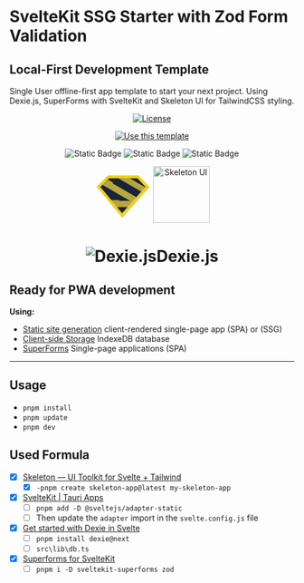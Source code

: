 # SvelteKit SSG Starter with Zod Form Validation

## Local-First Development Template

Single User offline-first app template to start your next project.
Using Dexie.js, SuperForms with SvelteKit and Skeleton UI for TailwindCSS styling.

<div align="center">

[![License](https://img.shields.io/badge/License-MIT-blue)](#license)

[![Use this template](https://img.shields.io/badge/Generate-Use_this_template-2ea44f?style=for-the-badge)](https://github.com/kaanguru/local-first-template/generate)

![Static Badge](https://img.shields.io/badge/superforms-yellow?link=https%3A%2F%2Fsuperforms.rocks%2F)
![Static Badge](https://img.shields.io/badge/Skeleton_UI-red?link=https%3A%2F%2Fwww.skeleton.dev%2F)
![Static Badge](https://img.shields.io/badge/%20Dexie.js-blue?link=https%3A%2F%2Fdexie.org%2F)

<img src="data:image/svg+xml,%3c?xml%20version='1.0'%20encoding='UTF-8'?%3e%3csvg%20id='a'%20xmlns='http://www.w3.org/2000/svg'%20xmlns:xlink='http://www.w3.org/1999/xlink'%20viewBox='0%200%201080%201080'%3e%3cdefs%3e%3cstyle%3e.e{fill:%23b7a73f;}.e,.f,.g{fill-rule:evenodd;}.h{fill:%23182439;}.f,.g{fill:%23ecd11c;}.g{filter:url(%23d);}%3c/style%3e%3cfilter%20id='d'%3e%3cfeDropShadow%20dx='7'%20dy='7'%20flood-opacity='0.25'%20stdDeviation='7'/%3e%3c/filter%3e%3c/defs%3e%3cg%20id='b'%3e%3cpolygon%20class='h'%20points='530%20922%2083%20391%20275%20204.588%20834%20204.588%201011%20396%20530%20922'/%3e%3c/g%3e%3cg%20id='c'%3e%3cpath%20class='e'%20d='M741.251,662.107H334.31v64.28h406.941v-64.28Z'/%3e%3cpath%20class='e'%20d='M697.019,779.656H381.781v-64.28h315.239v64.28Zm-224.32-116.141h-168.684v-18.093h168.684v18.093Zm270.981,31.964L141.126,347.594l60.584-104.935,602.554,347.885-60.584,104.935Zm194.602-243.383l-386.157-222.949,12.445-21.555,386.157,222.949-12.445,21.555Z'/%3e%3cpath%20class='e'%20d='M963.286,415.916l-386.157-222.949-12.445,21.555,386.157,222.949,12.445-21.555Z'/%3e%3cpath%20class='e'%20d='M963.292,426.04l-386.157-222.949,12.445-21.555,386.157,222.949-12.445,21.555Zm-34.816,34.298l-408.373-235.774,9.801-16.976,408.373,235.774-9.801,16.976Z'/%3e%3cpath%20class='e'%20d='M928.475,456.992L504.426,212.167l-9.801,16.976,424.049,244.825,9.801-16.976Z'/%3e%3cpath%20class='e'%20d='M908.873,490.95L455.42,229.148l12.445-21.555,453.453,261.801-12.445,21.555Zm-590.686-107.299l-136.251-78.664,40.279-69.765,136.251,78.664-40.279,69.764Z'/%3e%3c/g%3e%3cpath%20class='g'%20d='M842.637,179.14H258.378L44.915,391.505l484.635,583.598,38.662-43.38,479.723-538.224-205.298-214.358h0Zm-21.344,50l158.572,165.579-448.973,503.732L112.578,394.719l166.433-165.579H821.292Z'/%3e%3cpath%20class='f'%20d='M842.637,179.14H258.378L44.915,391.505l484.635,583.598,38.662-43.38,479.723-538.224-205.298-214.358h0Zm-21.344,50l158.572,165.579-448.973,503.732L112.578,394.719l166.433-165.579H821.292Z'/%3e%3c/svg%3e" alt="SuperForms" width="100" height="100" />

<img src="https://pbs.twimg.com/profile_images/1587479781544759297/TINbbJLC_400x400.png"  alt="Skeleton UI" width="100" height="100" />

# ![Dexie.js](https://dexie.org/assets/images/dexie-logo-icon.svg)Dexie.js

</div>

## Ready for PWA development

**Using:**

- [Static site generation](https://kit.svelte.dev/docs/adapter-static) client-rendered single-page app (SPA) or (SSG)
- [Client-side Storage](https://dexie.org/)
IndexeDB database
- [SuperForms](https://superforms.rocks/concepts/spa) Single-page applications (SPA)

----

## Usage

- `pnpm install`
- `pnpm update`
- `pnpm dev`

## Used Formula

- [x] [Skeleton — UI Toolkit for Svelte + Tailwind](https://www.skeleton.dev/docs/get-started)
  - [x] `-pnpm create skeleton-app@latest my-skeleton-app`
- [x] [SvelteKit | Tauri Apps](https://tauri.app/v1/guides/getting-started/setup/sveltekit/#sveltekit-in-ssg-mode)
  - [ ] ` pnpm add -D @sveltejs/adapter-static `
  - [ ] Then update the `adapter` import in the `svelte.config.js` file
- [x] [Get started with Dexie in Svelte](https://dexie.org/docs/Tutorial/Svelte)
  - [ ]  ` pnpm install dexie@next `
  - [ ]  `src\lib\db.ts`
- [x] [Superforms for SvelteKit](https://superforms.rocks/concepts/spa)
  - [ ] `pnpm i -D sveltekit-superforms zod`
